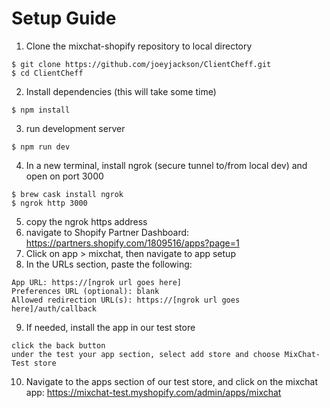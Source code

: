 # Setup Guide

1. Clone the mixchat-shopify repository to local directory

```
$ git clone https://github.com/joeyjackson/ClientCheff.git
$ cd ClientCheff
```

2. Install dependencies (this will take some time)

```
$ npm install
```

3. run development server

```
$ npm run dev
```

4. In a new terminal, install ngrok (secure tunnel to/from local dev) and open on port 3000

```
$ brew cask install ngrok
$ ngrok http 3000
```

5. copy the ngrok https address
6. navigate to Shopify Partner Dashboard: https://partners.shopify.com/1809516/apps?page=1
7. Click on app > mixchat, then navigate to app setup
8. In the URLs section, paste the following:
```
App URL: https://[ngrok url goes here]
Preferences URL (optional): blank
Allowed redirection URL(s): https://[ngrok url goes here]/auth/callback
```
9. If needed, install the app in our test store

```
click the back button
under the test your app section, select add store and choose MixChat-Test store
```

10. Navigate to the apps section of our test store, and click on the mixchat app:
https://mixchat-test.myshopify.com/admin/apps/mixchat
